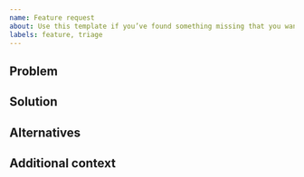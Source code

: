 ```yaml
---
name: Feature request
about: Use this template if you’ve found something missing that you want to see added
labels: feature, triage
---
```


## Problem

<!-- A clear and concise description of what the problem is. -->

## Solution

<!-- A clear and concise description of what you want to happen. -->

## Alternatives

<!-- A clear and concise description of any alternative solutions or features you’ve considered. -->

## Additional context

<!-- Add any other context or screenshots about the feature request here. -->
